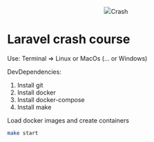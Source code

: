 <p align="center"><img src="https://laravel.com/assets/img/components/logo-laravel.svg">Crash</p>

# Laravel crash course

Use:
Terminal => Linux or MacOs (... or Windows)

DevDependencies:
1. Install git
2. Install docker
3. Install docker-compose
4. Install make

Load docker images and create containers
```bash
make start
```